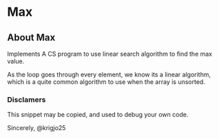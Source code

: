 # Max

## About Max

Implements A CS program to use linear search algorithm
to find the max value.

As the loop goes through every element, we know its a linear algorithm, which is a quite common algorithm to use when the array is unsorted.

###  Disclamers

This snippet may be copied,
and used to debug your own code.


Sincerely,
@krigjo25
